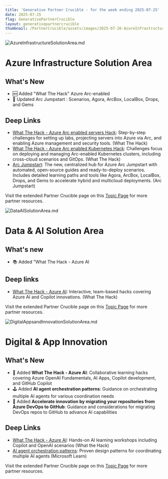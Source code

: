 ```yaml
---
title: 'Generative Partner Crucible - for the week ending 2025-07-25'
date: 2025-07-25
flag: GenerativePartnerCrucible
layout: generativepartnercrucible
thumbnail: /PartnerCrucible/assets/images/2025-07-26-AzureInfrastructureSolutionArea.md-image.png
---
```


![ AzureInfrastructureSolutionArea.md ]( /PartnerCrucible/assets/images/2025-07-26-AzureInfrastructureSolutionArea.md-image.png )

# Azure Infrastructure Solution Area

## What's New

- 🆕 Added "What The Hack" Azure Arc-enabled 
- 🔄 Updated Arc Jumpstart : Scenarios, Agora, ArcBox, LocalBox, Drops, and Gems

## Deep Links

- [What The Hack - Azure Arc enabled servers Hack](https://microsoft.github.io/WhatTheHack/025-ArcEnabledServers/): Step-by-step challenges for setting up labs, projecting servers into Azure via Arc, and enabling Azure management and security tools. (What The Hack)
- [What The Hack - Azure Arc enabled Kubernetes Hack](https://microsoft.github.io/WhatTheHack/026-ArcEnabledKubernetes/): Challenges focus on deploying and managing Arc-enabled Kubernetes clusters, including cross-cloud scenarios and GitOps. (What The Hack)
- [Arc Jumpstart](https://jumpstart.azure.com/): The new, centralized hub for Azure Arc Jumpstart with automated, open-source guides and ready-to-deploy scenarios. Includes detailed learning paths and tools like Agora, ArcBox, LocalBox, Drops, and Gems to accelerate hybrid and multicloud deployments. (Arc Jumpstart)

Visit the extended Partner Crucible page on this [Topic Page](https://lagimik.github.io/PartnerCrucible/AzureInfrastructureSolutionArea) for more partner resources.

![ DataAISolutionArea.md ]( /PartnerCrucible/assets/images/2025-07-26-DataAISolutionArea.md-image.png )

# Data & AI Solution Area

## What's new

- 📚 Added "What The Hack - Azure AI

## Deep links

- [What The Hack - Azure AI](https://github.com/microsoft/WhatTheHack?tab=readme-ov-file#azure-ai): Interactive, team-based hacks covering Azure AI and Copilot innovations. (What The Hack)

Visit the extended Partner Crucible page on this [Topic Page](https://lagimik.github.io/PartnerCrucible/DataAISolutionArea) for more partner resources.

![ DigitalAppsandInnovationSolutionArea.md ]( /PartnerCrucible/assets/images/2025-07-26-DigitalAppsandInnovationSolutionArea.md-image.png )

# Digital & App Innovation

## What's New

- 🚀 Added **What The Hack - Azure AI**: Collaborative learning hacks covering Azure OpenAI Fundamentals, AI Apps, Copilot development, and GitHub Copilot 
- 🕹️ Added **AI agent orchestration patterns**: Guidance on orchestrating multiple AI agents for various coordination needs 
- 🔄 Added **Accelerate innovation by migrating your repositories from Azure DevOps to GitHub**: Guidance and considerations for migrating DevOps repos to GitHub to advance AI capabilities 

## Deep Links

- [What The Hack - Azure AI](https://github.com/microsoft/WhatTheHack?tab=readme-ov-file#azure-ai): Hands-on AI learning workshops including Copilot and OpenAI scenarios (What the Hack)
- [AI agent orchestration patterns](https://learn.microsoft.com/en-ca/azure/architecture/ai-ml/guide/ai-agent-design-patterns): Proven design patterns for coordinating multiple AI agents (Microsoft Learn)

Visit the extended Partner Crucible page on this [Topic Page](https://lagimik.github.io/PartnerCrucible/DigitalAppsandInnovationSolutionArea) for more partner resources.
